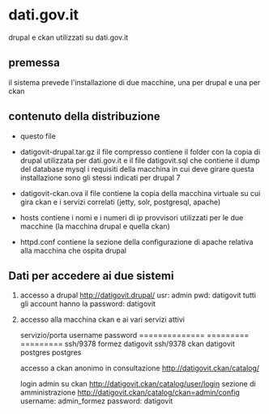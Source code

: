 dati.gov.it
===========

drupal e ckan utilizzati su dati.gov.it

premessa
--------
il sistema prevede l'installazione di due macchine, una per drupal e una per ckan

contenuto della distribuzione
-----------------------------

- questo file
	
- datigovit-drupal.tar.gz
	il file compresso contiene il folder con la copia di drupal utilizzata
	per dati.gov.it e il file datigovit.sql che contiene il dump del database mysql
	i requisiti della macchina in cui deve girare questa installazione sono gli stessi
	indicati per drupal 7
	

- datigovit-ckan.ova
	il file contiene la copia della macchina virtuale su cui gira ckan e
	i servizi correlati (jetty, solr, postgresql, apache)


- hosts
	contiene i nomi e i numeri di ip provvisori utilizzati per le due macchine
	(la macchina drupal e quella ckan)
	
- httpd.conf
	contiene la sezione della configurazione di apache relativa alla macchina
	che ospita drupal


Dati per accedere ai due sistemi
--------------------------------
1) accesso a drupal
	http://datigovit.drupal/
	usr: admin
	pwd: datigovit
	tutti gli account hanno la password: datigovit


2) accesso alla macchina ckan e ai vari servizi attivi

	servizio/porta  username   password
	==============  =========  =========
	ssh/9378        formez     datigovit
	ssh/9378        ckan       datigovit
	postgres	postgres
	
	accesso a ckan anonimo in consultazione
	http://datigovit.ckan/catalog/
	
	login admin su ckan
	http://datigovit.ckan/catalog/user/login
	sezione di amministrazione
	http://datigovit.ckan/catalog/ckan=admin/config
	username: admin_formez
	password: datigovit
